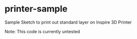 # printer-sample
Sample Sketch to print out standard layer on Inspire 3D Printer

Note: This code is currently untested
